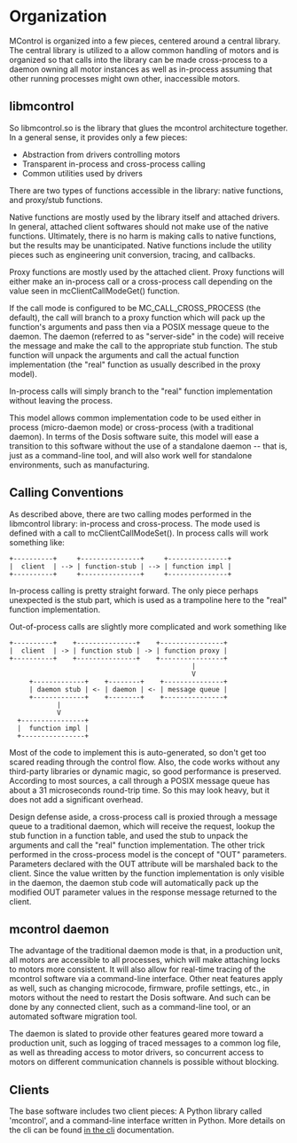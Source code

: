 Organization
============
MControl is organized into a few pieces, centered around a central library.
The central library is utilized to a allow common handling of motors and is
organized so that calls into the library can be made cross-process to a
daemon owning all motor instances as well as in-process assuming that other
running processes might own other, inaccessible motors.

libmcontrol
-----------
So libmcontrol.so is the library that glues the mcontrol architecture
together. In a general sense, it provides only a few pieces:

  - Abstraction from drivers controlling motors
  - Transparent in-process and cross-process calling
  - Common utilities used by drivers

There are two types of functions accessible in the library: native
functions, and proxy/stub functions.

Native functions are mostly used by the library itself and attached drivers.
In general, attached client softwares should not make use of the native
functions. Ultimately, there is no harm is making calls to native functions,
but the results may be unanticipated. Native functions include the utility
pieces such as engineering unit conversion, tracing, and callbacks.

Proxy functions are mostly used by the attached client. Proxy functions will
either make an in-process call or a cross-process call depending on the
value seen in mcClientCallModeGet() function.

If the call mode is configured to be MC_CALL_CROSS_PROCESS (the default),
the call will branch to a proxy function which will pack up the function's
arguments and pass then via a POSIX message queue to the daemon. The daemon
(referred to as "server-side" in the code) will receive the message and make
the call to the appropriate stub function. The stub function will unpack the
arguments and call the actual function implementation (the "real" function
as usually described in the proxy model).

In-process calls will simply branch to the "real" function implementation
without leaving the process.

This model allows common implementation code to be used either in process
(micro-daemon mode) or cross-process (with a traditional daemon). In terms
of the Dosis software suite, this model will ease a transition to this
software without the use of a standalone daemon -- that is, just as a
command-line tool, and will also work well for standalone environments, such
as manufacturing. 

Calling Conventions
-------------------
As described above, there are two calling modes performed in the libmcontrol
library: in-process and cross-process. The mode used is defined with a call
to mcClientCallModeSet(). In process calls will work something like:

    +----------+     +---------------+     +---------------+
    |  client  | --> | function-stub | --> | function impl |
    +----------+     +---------------+     +---------------+

In-process calling is pretty straight forward. The only piece perhaps
unexpected is the stub part, which is used as a trampoline here to the
"real" function implementation.

Out-of-process calls are slightly more complicated and work something like

    +----------+    +---------------+    +----------------+
    |  client  | -> | function stub | -> | function proxy |
    +----------+    +---------------+    +----------------+
                                                  |
                                                  V
         +-------------+    +--------+    +---------------+
         | daemon stub | <- | daemon | <- | message queue |
         +-------------+    +--------+    +---------------+
                |
                V
      +----------------+                
      |  function impl |
      +----------------+

Most of the code to implement this is auto-generated, so don't get too
scared reading through the control flow. Also, the code works without any
third-party libraries or dynamic magic, so good performance is preserved.
According to most sources, a call through a POSIX message queue has about a
31 microseconds round-trip time. So this may look heavy, but it does not add
a significant overhead.

Design defense aside, a cross-process call is proxied through a message
queue to a traditional daemon, which will receive the request, lookup the
stub function in a function table, and used the stub to unpack the arguments
and call the "real" function implementation. The other trick performed in
the cross-process model is the concept of "OUT" parameters. Parameters
declared with the OUT attribute will be marshaled back to the client. Since
the value written by the function implementation is only visible in the
daemon, the daemon stub code will automatically pack up the modified OUT
parameter values in the response message returned to the client.

mcontrol daemon
---------------
The advantage of the traditional daemon mode is that, in a production unit,
all motors are accessible to all processes, which will make attaching locks
to motors more consistent. It will also allow for real-time tracing of the
mcontrol software via a command-line interface. Other neat features apply as
well, such as changing microcode, firmware, profile settings, etc., in
motors without the need to restart the Dosis software. And such can be done
by any connected client, such as a command-line tool, or an automated
software migration tool.

The daemon is slated to provide other features geared more toward a
production unit, such as logging of traced messages to a common log file, as
well as threading access to motor drivers, so concurrent access to motors on
different communication channels is possible without blocking.

Clients
-------
The base software includes two client pieces: A Python library called
'mcontrol', and a command-line interface written in Python. More details on
the cli can be found [in the cli](cli.md) documentation.
